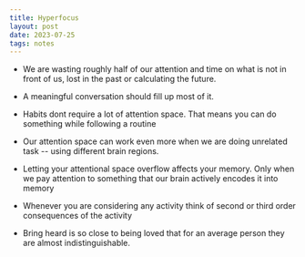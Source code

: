```yaml
---
title: Hyperfocus
layout: post
date: 2023-07-25
tags: notes
---
```

<ul><li><p class="body"><span>We are wasting roughly half of our attention and time on what is not in front of us, lost in the past or calculating the future.</span></p></li><li><p class="body"><span>A meaningful conversation should fill up most of it.</span></p></li><li><p class="body"><span>Habits dont require a lot of attention space. That means you can do something while following a routine</span></p></li><li><p class="body"><span>Our attention space can work even more when we are doing unrelated task -- using different brain regions.</span></p></li><li><p class="body"><span>Letting your attentional space overflow affects your memory. Only when we pay attention to something that our brain actively encodes it into memory</span></p></li><li><p class="body"><span>Whenever you are considering any activity think of second or third order consequences of the activity</span></p></li><li><p class="body"><span>Bring heard is so close to being loved that for an average person they are almost indistinguishable.</span></p></li></ul>